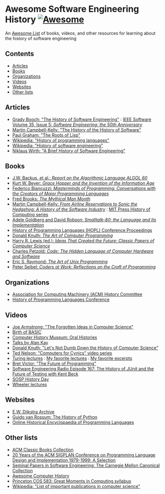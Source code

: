 <!--lint disable awesome-contributing -->

<!-- omit in toc -->
# Awesome Software Engineering History  [![Awesome](https://awesome.re/badge.svg)](https://awesome.re)

An [Awesome List](https://github.com/sindresorhus/awesome) of books, videos, and other resources for learning about the history of software engineering


<!-- omit in toc -->
## Contents

- [Articles](#articles)
- [Books](#books)
- [Organizations](#organizations)
- [Videos](#videos)
- [Websites](#websites)
- [Other lists](#other-lists)


## Articles

- [Grady Booch: "The History of Software Engineering"](https://ieeexplore.ieee.org/document/8474489)
 : [IEEE Software Volume 35, Issue 5: _Software Engineering: the 50th Anniversary_](https://www.computer.org/csdl/magazine/so/2018/05)
- [Martin Campbell-Kelly: "The History of the History of Software"](https://ieeexplore.ieee.org/document/4407444)
- [Paul Graham: "The Roots of Lisp"](https://www.paulgraham.com/rootsoflisp.html)
- [Wikipedia: "History of programming languages"](https://en.wikipedia.org/wiki/History_of_programming_languages)
- [Wikipedia: "History of software engineering"](https://en.wikipedia.org/wiki/History_of_software_engineering)
- [Niklaus Wirth: "A Brief History of Software Engineering"](https://ieeexplore.ieee.org/document/4617912)

## Books

- [J.W. Backus, et al.: _Report on the Algorithmic Language ALGOL 60_](https://dl.acm.org/doi/10.1145/367236.367262)
- [Kurt W. Beyer: _Grace Hopper and the Invention of the Information Age_](https://mitpress.mit.edu/9780262517263/grace-hopper-and-the-invention-of-the-information-age/)
- [Federico Biancuzzi: _Masterminds of Programming: Conversations with the Creators of Major Programming Languages_](https://www.oreilly.com/library/view/masterminds-of-programming/9780596801670/)
- [Fred Brooks: _The Mythical Man Month_](https://en.wikipedia.org/wiki/The_Mythical_Man-Month)
- [Martin Campbell-Kelly: _From Airline Reservations to Sonic the Hedgehog: A History of the Software Industry_](https://mitpress.mit.edu/9780262532624/from-airline-reservations-to-sonic-the-hedgehog/)
 : [MIT Press History of Computing series](https://mitpress.mit.edu/series/history-of-computing/)
- [Adele Goldberg and David Robson: _Smalltalk-80: the Language and Its Implementation_](https://dl.acm.org/doi/book/10.5555/273)
- [History of Programming Languages (HOPL) Conference Proceedings](https://dl.acm.org/conference/hopl)
- [Donald Knuth: _The Art of Computer Programming_](https://en.wikipedia.org/wiki/The_Art_of_Computer_Programming)
- [Harry R. Lewis (ed.): _Ideas That Created the Future: Classic Papers of Computer Science_](https://mitpress.mit.edu/9780262045308/)
- [Charles Petzold: _Code: The Hidden Language of Computer Hardware and Software_](https://en.wikipedia.org/wiki/Code:_The_Hidden_Language_of_Computer_Hardware_and_Software)
- [Eric S. Raymond: _The Art of Unix Programming_](https://en.wikipedia.org/wiki/The_Art_of_Unix_Programming)
- [Peter Seibel: _Coders at Work: Reflections on the Craft of Programming_](https://en.wikipedia.org/wiki/Coders_at_Work)

## Organizations

- [Association for Computing Machinery (ACM) History Committee](https://history.acm.org/)
- [History of Programming Languages Conference](https://en.wikipedia.org/wiki/History_of_Programming_Languages_(conference))

## Videos

- [Joe Armstrong: "The Forgotten Ideas in Computer Science"](https://www.youtube.com/watch?v=-I_jE0l7sYQ)
- [Birth of BASIC](https://www.youtube.com/watch?v=WYPNjSoDrqw)
- [Computer History Museum: Oral Histories](https://www.youtube.com/playlist?list=PLQsxaNhYv8daKdGi7s85ubzbWdTB36-_q)
- [Talks by Alan Kay](https://tinlizzie.org/IA/index.php/Talks_by_Alan_Kay)
- [Donald Knuth: "Let's Not Dumb Down the History of Computer Science"](https://www.youtube.com/watch?v=gAXdDEQveKw)
- [Ted Nelson: "Computers for Cynics" video series](https://www.youtube.com/watch?v=KdnGPQaICjk&list=PLTI2Kz0V2OFlgbkROVmzkfQRW2FrX2KfR)
- [Turing lectures](https://amturing.acm.org/lectures.cfm)
 : [My favorite lectures](https://minorgordon.net/blog/2022/01/12/turing-lectures.html)
 : [My favorite excerpts](https://minorgordon.net/blog/2022/01/12/lessons-from-the-turing-lectures.html)
- [Bret Victor: "The Future of Programming"](https://vimeo.com/71278954)
- [Software Engineering Radio Episode 167: The History of JUnit and the Future of Testing with Kent Beck](https://www.se-radio.net/2010/09/episode-167-the-history-of-junit-and-the-future-of-testing-with-kent-beck/)
- [SOSP History Day](https://sigops.org/s/conferences/sosp/2015/history/)
- [Wheeler lectures](https://www.cst.cam.ac.uk/seminars/wheeler)

## Websites

- [E.W. Dijkstra Archive](https://www.cs.utexas.edu/~EWD/)
- [Guido van Rossum: The History of Python](https://python-history.blogspot.com/)
- [Online Historical Encyclopaedia of Programming Languages](http://hopl.info/)

## Other lists

- [ACM Classic Books Collection](https://dl.acm.org/collections/classics)
- [20 Years of the ACM SIGPLAN Conference on Programming Language Design and Implementation 1979-1999: A Selection](https://dl.acm.org/toc/sigplan/2004/39/4)
- [Seminal Papers in Software Engineering: The Carnegie Mellon Canonical Collection](https://kilthub.cmu.edu/articles/journal_contribution/Seminal_Papers_in_Software_Engineering_The_Carnegie_Mellon_Canonical_Collection/6625733)
- [Awesome Computer History](https://github.com/watson/awesome-computer-history)
- [Princeton COS 583: Great Moments in Computing syllabus](https://mrmgroup.cs.princeton.edu/cos583/syllabusS15.pdf)
- [Wikipedia: "List of important publications in computer science"](https://en.wikipedia.org/wiki/List_of_important_publications_in_computer_science)
